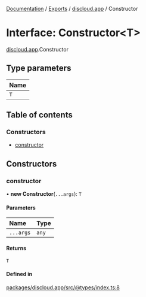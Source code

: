 [Documentation](../README.md) / [Exports](../modules.md) / [discloud.app](../modules/discloud_app.md) / Constructor

# Interface: Constructor\<T\>

[discloud.app](../modules/discloud_app.md).Constructor

## Type parameters

| Name |
| :------ |
| `T` |

## Table of contents

### Constructors

- [constructor](discloud_app.Constructor.md#constructor)

## Constructors

### constructor

• **new Constructor**(`...args`): `T`

#### Parameters

| Name | Type |
| :------ | :------ |
| `...args` | `any` |

#### Returns

`T`

#### Defined in

[packages/discloud.app/src/@types/index.ts:8](https://github.com/discloud/discloud.app/blob/824e86a/packages/discloud.app/src/@types/index.ts#L8)
